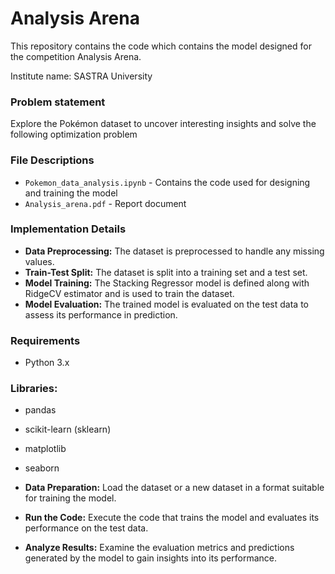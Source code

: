 # Analysis Arena

This repository contains the code which contains the model designed for the competition Analysis Arena.



Institute name: SASTRA University

### Problem statement

Explore the Pokémon dataset to uncover interesting insights and solve the following optimization problem

### File Descriptions

- `Pokemon_data_analysis.ipynb` - Contains the code used for designing and training the model
- `Analysis_arena.pdf` - Report document


### Implementation Details
- **Data Preprocessing:** The dataset is preprocessed to handle any missing values.
- **Train-Test Split:** The dataset is split into a training set and a test set.
- **Model Training:** The Stacking Regressor model is defined along with RidgeCV estimator and is used to train the dataset.
- **Model Evaluation:** The trained model is evaluated on the test data to assess its performance in prediction.

### Requirements
  - Python 3.x   

### Libraries:
  - pandas
  - scikit-learn (sklearn)
  - matplotlib
  - seaborn

- **Data Preparation:** Load the dataset or a new dataset in a format suitable for training the model.
- **Run the Code:** Execute the code that trains the model and evaluates its performance on the test data.
- **Analyze Results:** Examine the evaluation metrics and predictions generated by the model to gain insights into its performance.
